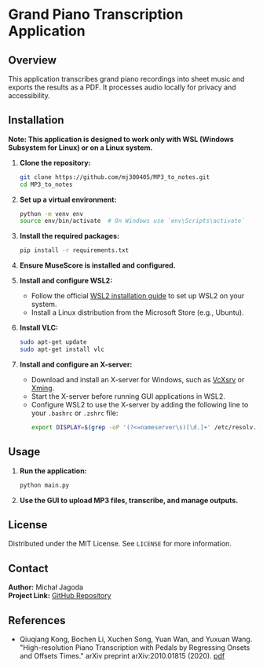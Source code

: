# Grand Piano Transcription Application

## Overview
This application transcribes grand piano recordings into sheet music and exports the results as a PDF. It processes audio locally for privacy and accessibility.

## Installation

**Note: This application is designed to work only with WSL (Windows Subsystem for Linux) or on a Linux system.**

1. **Clone the repository:**
    ```sh
    git clone https://github.com/mj300405/MP3_to_notes.git
    cd MP3_to_notes
    ```

2. **Set up a virtual environment:**
    ```sh
    python -m venv env
    source env/bin/activate  # On Windows use `env\Scripts\activate`
    ```

3. **Install the required packages:**
    ```sh
    pip install -r requirements.txt
    ```

4. **Ensure MuseScore is installed and configured.**

5. **Install and configure WSL2:**
    - Follow the official [WSL2 installation guide](https://docs.microsoft.com/en-us/windows/wsl/install) to set up WSL2 on your system.
    - Install a Linux distribution from the Microsoft Store (e.g., Ubuntu).

6. **Install VLC:**
    ```sh
    sudo apt-get update
    sudo apt-get install vlc
    ```

7. **Install and configure an X-server:**
    - Download and install an X-server for Windows, such as [VcXsrv](https://sourceforge.net/projects/vcxsrv/) or [Xming](https://sourceforge.net/projects/xming/).
    - Start the X-server before running GUI applications in WSL2.
    - Configure WSL2 to use the X-server by adding the following line to your `.bashrc` or `.zshrc` file:
      ```sh
      export DISPLAY=$(grep -oP '(?<=nameserver\s)[\d.]+' /etc/resolv.conf 2>/dev/null):0
      ```

## Usage

1. **Run the application:**
    ```sh
    python main.py
    ```

2. **Use the GUI to upload MP3 files, transcribe, and manage outputs.**


## License
Distributed under the MIT License. See `LICENSE` for more information.

## Contact
**Author:** Michał Jagoda  
**Project Link:** [GitHub Repository](https://github.com/mj300405/MP3_to_notes)

## References
- Qiuqiang Kong, Bochen Li, Xuchen Song, Yuan Wan, and Yuxuan Wang. "High-resolution Piano Transcription with Pedals by Regressing Onsets and Offsets Times." arXiv preprint arXiv:2010.01815 (2020). [pdf](https://arxiv.org/pdf/2010.01815.pdf)
